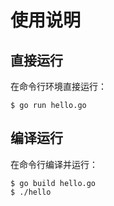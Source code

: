 # 使用说明



## 直接运行

在命令行环境直接运行：

```shell
$ go run hello.go
```



## 编译运行

在命令行编译并运行：

```shell
$ go build hello.go
$ ./hello
```

